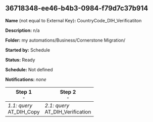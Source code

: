 ## 36718348-ee46-b4b3-0984-f79d7c37b914

**Name** (not equal to External Key)**:** CountryCode_DIH_Verificatiton

**Description:** n/a

**Folder:** my automations/Business/Cornerstone Migration/

**Started by:** Schedule

**Status:** Ready

**Schedule:** Not defined

**Notifications:** _none_


| Step 1<br>_<small>-</small>_ | Step 2<br>_<small>-</small>_ |
| --- | --- |
| _1.1: query_<br>AT_DIH_Copy | _2.1: query_<br>AT_DIH_Verification |
